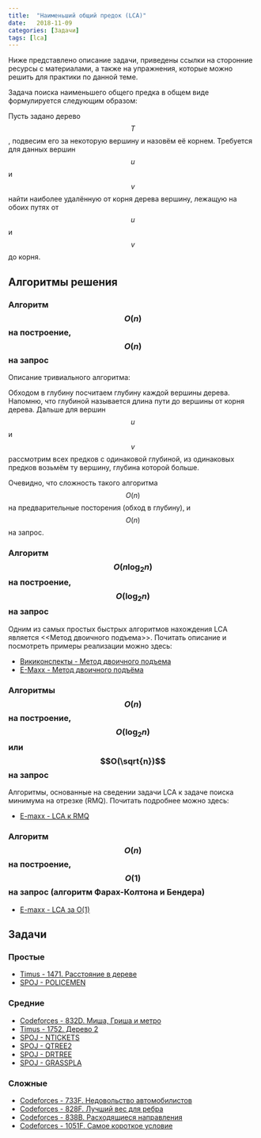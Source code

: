 ```yaml
---
title:  "Наименьший общий предок (LCA)"
date:   2018-11-09
categories: [Задачи]
tags: [lca]
---
```


Ниже представлено описание задачи, приведены ссылки на сторонние ресурсы с материалами, а также на упражнения, которые можно решить для практики по данной теме.

<!--more-->

Задача поиска наименьшего общего предка в общем виде формулируется следующим образом:

Пусть задано дерево $$T$$, подвесим его за некоторую вершину и назовём её корнем.
Требуется для данных вершин $$u$$ и $$v$$ найти наиболее удалённую от корня дерева вершину, лежащую на обоих путях от $$u$$ и $$v$$ до корня. 

## Алгоритмы решения

### Алгоритм $$O(n)$$ на построение, $$O(n)$$ на запрос

Описание тривиального алгоритма:

Обходом в глубину посчитаем глубину каждой вершины дерева. Напомню, что глубиной называется длина пути до вершины от корня дерева.
Дальше для вершин $$u$$ и $$v$$ рассмотрим всех предков с одинаковой глубиной, из одинаковых предков возьмём ту вершину, глубина которой больше.

Очевидно, что сложность такого алгоритма $$O(n)$$ на предварительные посторения (обход в глубину), и $$O(n)$$ на запрос.

### Алгоритм $$O(n \log_2 n)$$ на построение, $$O(\log_2 n)$$ на запрос

Одним из самых простых быстрых алгоритмов нахождения LCA является <<Метод двоичного подъема>>. Почитать описание и посмотреть примеры реализации можно здесь:
 * [Викиконспекты - Метод двоичного подъема](https://neerc.ifmo.ru/wiki/index.php?title=%D0%9C%D0%B5%D1%82%D0%BE%D0%B4_%D0%B4%D0%B2%D0%BE%D0%B8%D1%87%D0%BD%D0%BE%D0%B3%D0%BE_%D0%BF%D0%BE%D0%B4%D1%8A%D0%B5%D0%BC%D0%B0)
 * [E-Maxx - Метод двоичного подъёма](http://e-maxx.ru/algo/lca_simpler)

### Алгоритмы $$O(n)$$ на построение, $$O(\log_2 n)$$ или  $$O(\sqrt{n})$$ на запрос

Алгоритмы, основанные на сведении задачи LCA к задаче поиска минимума на отрезке (RMQ). Почитать подробнее можно здесь:
 * [E-maxx - LCA к RMQ](http://e-maxx.ru/algo/lca)

### Алгоритм $$O(n)$$ на построение, $$O(1)$$ на запрос (алгоритм Фарах-Колтона и Бендера)

 * [E-maxx - LCA за O(1)](http://e-maxx.ru/algo/lca_linear)

## Задачи

### Простые
 * [Timus - 1471. Расстояние в дереве](http://acm.timus.ru/problem.aspx?space=1&num=1471)
 * [SPOJ - POLICEMEN](https://www.spoj.com/problems/POLICEMEN/)

### Средние
 * [Codeforces - 832D. Миша, Гриша и метро](http://codeforces.com/contest/832/problem/D)
 * [Timus - 1752. Дерево 2](http://acm.timus.ru/problem.aspx?space=1&num=1752)
 * [SPOJ - NTICKETS](https://www.spoj.com/problems/NTICKETS/)
 * [SPOJ - QTREE2](https://www.spoj.com/problems/QTREE2/)
 * [SPOJ - DRTREE](https://www.spoj.com/problems/DRTREE/)
 * [SPOJ - GRASSPLA](https://www.spoj.com/problems/GRASSPLA/)

### Сложные
 * [Codeforces - 733F. Недовольство автомобилистов](http://codeforces.com/contest/733/problem/F)
 * [Codeforces - 828F. Лучший вес для ребра](http://codeforces.com/contest/828/problem/F)
 * [Codeforces - 838B. Расходящиеся направления](http://codeforces.com/problemset/problem/838/B)
 * [Codeforces - 1051F. Самое короткое условие](http://codeforces.com/contest/1051/problem/F)


